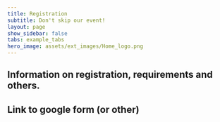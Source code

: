 ```yaml
---
title: Registration
subtitle: Don't skip our event!
layout: page
show_sidebar: false
tabs: example_tabs
hero_image: assets/ext_images/Home_logo.png
---
```


## Information on registration, requirements and others.

## Link to google form (or other)